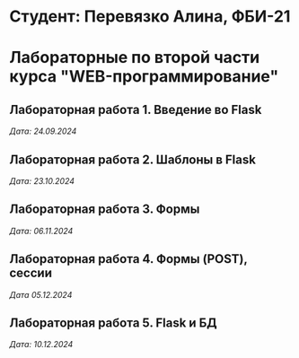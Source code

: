 # Студент: Перевязко Алина, ФБИ-21

# Лабораторные по второй части курса "WEB-программирование"

## Лабораторная работа 1. Введение во Flask

*Дата: 24.09.2024*

## Лабораторная работа 2. Шаблоны в Flask

*Дата: 23.10.2024*

## Лабораторная работа 3. Формы

*Дата: 06.11.2024*

## Лабораторная работа 4. Формы (POST), сессии

*Дата 05.12.2024*

## Лабораторная работа 5. Flask и БД

*Дата: 10.12.2024*
